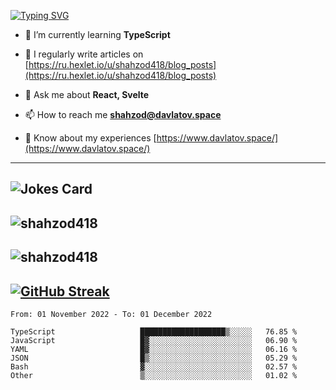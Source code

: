[![Typing SVG](https://readme-typing-svg.herokuapp.com?font=Turret+Road&height=30&lines=HI!+I%60m+Frontend+Developer)](https://git.io/typing-svg)

- 🌱 I’m currently learning **TypeScript**

- 📝 I regularly write articles on [https://ru.hexlet.io/u/shahzod418/blog_posts](https://ru.hexlet.io/u/shahzod418/blog_posts)

- 💬 Ask me about **React, Svelte**

- 📫 How to reach me **shahzod@davlatov.space**

- 📄 Know about my experiences [https://www.davlatov.space/](https://www.davlatov.space/)

---
![Jokes Card](https://readme-jokes.vercel.app/api?theme=radical)
---
![shahzod418](https://github-readme-stats.vercel.app/api/top-langs?username=shahzod418&show_icons=true&theme=radical&locale=en&layout=compact)
---
![shahzod418](https://github-readme-stats.vercel.app/api?username=shahzod418&show_icons=true&theme=radical&locale=en&count_private=true)
---
[![GitHub Streak](http://github-readme-streak-stats.herokuapp.com?user=shahzod418&theme=radical&date_format=M%20j%5B%2C%20Y%5D)](https://git.io/streak-stats)
---
<!--START_SECTION:waka-->

```text
From: 01 November 2022 - To: 01 December 2022

TypeScript                   ███████████████████▒░░░░░   76.85 %
JavaScript                   █▓░░░░░░░░░░░░░░░░░░░░░░░   06.90 %
YAML                         █▓░░░░░░░░░░░░░░░░░░░░░░░   06.16 %
JSON                         █▒░░░░░░░░░░░░░░░░░░░░░░░   05.29 %
Bash                         ▓░░░░░░░░░░░░░░░░░░░░░░░░   02.57 %
Other                        ▒░░░░░░░░░░░░░░░░░░░░░░░░   01.02 %
```

<!--END_SECTION:waka-->

